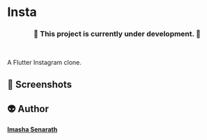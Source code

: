 <h1> Insta  </h1>

<h3 align="center">🚧 This project is currently under development. 🚧 </h3> <br>

<p>A Flutter Instagram clone.</p>
  
<h2> 📸 Screenshots </h2>

<h2> 👽 Author </h2>
<a href="https://www.imashasenarath.com/" target="_blank"><strong>Imasha Senarath</strong></a>
